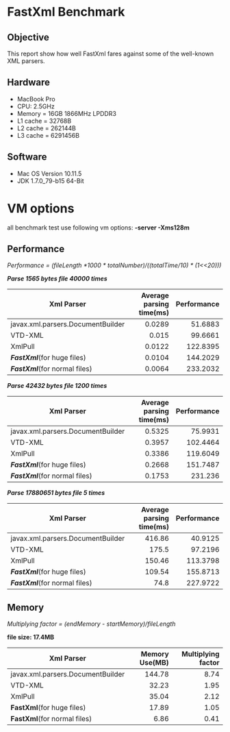 # FastXml Benchmark

## Objective

This report show how well FastXml fares against some of the well-known XML parsers.

## Hardware

* MacBook Pro
* CPU: 2.5GHz
* Memory = 16GB 1866MHz LPDDR3
* L1 cache = 32768B
* L2 cache = 262144B
* L3 cache = 6291456B

## Software

* Mac OS Version 10.11.5
* JDK 1.7.0_79-b15 64-Bit

# VM options

all benchmark test use following vm options:
    **-server -Xms128m**

## Performance
_Performance = (fileLength *1000 * totalNumber)/((totalTime/10) * (1<<20)))_

***Parse 1565 bytes file 40000 times***

| Xml Parser | Average parsing time(ms) | Performance |
| ---------- | -----------------------: | ----------: |
| javax.xml.parsers.DocumentBuilder | 0.0289 | 51.6883 |
| VTD-XML | 0.015 | 99.6661 |
| XmlPull | 0.0122 | 122.8395 |
| ***FastXml***(for huge files) | 0.0104 | 144.2029 |
| ***FastXml***(for normal files) | 0.0064 | 233.2032 |

***Parse 42432 bytes file 1200 times***

| Xml Parser | Average parsing time(ms) | Performance |
| ---------- | -----------------------: | ----------: |
| javax.xml.parsers.DocumentBuilder | 0.5325 | 75.9931 |
| VTD-XML | 0.3957 | 102.4464 |
| XmlPull | 0.3386 | 119.6049 |
| ***FastXml***(for huge files) | 0.2668 | 151.7487 |
| ***FastXml***(for normal files) | 0.1753 | 231.236 |

***Parse 17880651 bytes file 5 times***

| Xml Parser | Average parsing time(ms) | Performance |
| ---------- | -----------------------: | ----------: |
| javax.xml.parsers.DocumentBuilder | 416.86 | 40.9125 |
| VTD-XML | 175.5 | 97.2196 |
| XmlPull | 150.46 | 113.3798 |
| ***FastXml***(for huge files) | 109.54 | 155.8713 |
| ***FastXml***(for normal files) | 74.8 | 227.9722 |


## Memory

_Multiplying factor = (endMemory - startMemory)/fileLength_

**file size: 17.4MB**

| Xml Parser                        | Memory Use(MB) | Multiplying factor |
| --------------------------------- | --------------:| ------------------:|
| javax.xml.parsers.DocumentBuilder | 144.78         | 8.74               |
| VTD-XML                           | 32.23          | 1.95               |
| XmlPull                           | 35.04          | 2.12               |
| **FastXml**(for huge files)       | 17.89          | 1.05               |
| **FastXml**(for normal files)     | 6.86           | 0.41               |

